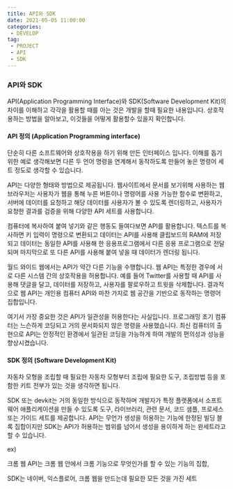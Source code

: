 ```yaml
---
title: API와 SDK
date: 2021-05-05 11:00:00
categories:
 - DEVELOP
tag:
 - PROJECT
 - API
 - SDK
---
```


### API와 SDK

API(Application Programming Interface)와 SDK(Software Development Kit)의 차이를 이해하고 각각을 활용할 때를 아는 것은 개발을 할때 필요한 내용입니다. 상호작용하는 방법을 알아보고, 이것들을 어떻게 활용할수 있을지 확인합니다.

<!-- more -->

#### API 정의 (Application Programming interface)

단순히 다른 소프트웨어와 상호작용을 하기 위해 만든 인터페이스 입니다. 이해를 돕기위한 예로 생각해보면 다른 두 언어 명령을 연계해서 동작하도록 만들어 놓은 명령어 세트 정도로 생각할 수 있습니다.

API는 다양한 형태와 방법으로 제공됩니다. 웹사이트에서 문서를 보기위해 사용하는 웹브라우저는 사용자가 웹을 통해 누른 버튼이나 명령어를 사용 가능한 함수로 변환하고, 서버에 데이터를 요청하고 해당 데이터를 사용자가 볼 수 있도록 렌더링하고, 사용자가 요청한 결과를 검증을 위해 다양한  API 세트를 사용합니다.

컴퓨터에 복사하여 붙여 넣기와 같은 행동도 들여다보면 API를 활용합니다. 텍스트를 복사하면 키 입력이 명령으로 변환되고 데이터는 API를 사용해 클립보드의 RAM에 저장되고 데이터는 동일한 API를 사용해 한 응용프로그램에서 다른 응용 프로그램으로 전달되며 마지막으로 또 다른 API를 사용해 붙여 넣을 때 데이터가 렌더링 됩니다.

월드 와이드 웹에서는 API가 약간 다른 기능을 수행합니다. 웹 API는 특정한 경우에 서로 다른 시스템 간의 상호작용을 허용합니다. 예를 들어 Twitter를 사용할 때 API를 사용해 댓글을 달고, 데이터를 저장하고, 사용자를 팔로우하고 트윗을 삭제합니다. 결과적으로 웹 API는 개인용 컴퓨터 API와 마찬 가지로 웹 공간을 기반으로 동작하는 명령어 집합입니다.

여기서 가장 중요한 것은 API가 일관성을 허용한다는 사실입니다. 프로그래밍 초기 컴퓨터는 느슨하게 코딩되고 거의 문서화되지 않은 명령을 사용했습니다. 최신 컴퓨터의 출현으로 API는 안정적인 환경에서 일관된 코딩을 가능하게 하여 개발의 편의성과 성능을 향상시켰습니다.



#### SDK 정의 (Software Development Kit)

자동차 모형을 조립할 때 필요한 자동차 모형부터 조립에 필요한 도구, 조립방법 등을 포함한 키트 전부가 있는 것을 생각하면 됩니다.

SDK 또는 devkit는 거의 동일한 방식으로 동작하며 개발자가 특정 플랫폼에서 소프트웨어 애플리케이션을 만들 수 있도록 도구, 라이브러리, 관련 문서, 코드 샘플, 프로세스 또는 가이드 세트를 제공합니다. API는 무언가 생성을 허용하는 기능에 한정된 빌딩 블록 집합이지만 SDK는 API가 허용하는 범위를 넘어서 생성을 용이하게 하는 완세트라고 할 수 있습니다.

ex)

크롬 웹 API는 크롬 웹 안에서 크롬 기능으로 무엇인가를 할 수 있는 기능의 집합,

SDK는 네이버, 익스플로어, 크롬 웹을 만드는데 필요한 모든 것을 가진 세트

